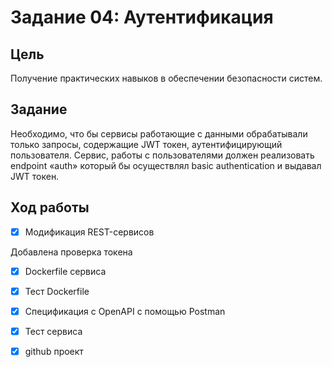 # Задание 04: Аутентификация
## Цель
Получение практических навыков в обеспечении безопасности систем.
## Задание
Необходимо, что бы сервисы работающие с данными обрабатывали только запросы, содержащие JWT токен, аутентифицирующий пользователя.
Сервис, работы с пользователями должен реализовать endpoint «auth» который бы осуществлял basic authentication и выдавал JWT токен.

## Ход работы

- [x] Модификация REST-сервисов

Добавлена проверка токена

- [x] Dockerfile сервиса
- [x] Тест Dockerfile

- [x] Спецификация с OpenAPI с помощью Postman
- [x] Тест сервиса


- [x] github проект